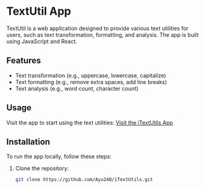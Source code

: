 # TextUtil App

TextUtil is a web application designed to provide various text utilities for users, such as text transformation, formatting, and analysis. The app is built using JavaScript and React.

## Features

- Text transformation (e.g., uppercase, lowercase, capitalize)
- Text formatting (e.g., remove extra spaces, add line breaks)
- Text analysis (e.g., word count, character count)

## Usage

Visit the app to start using the text utilities: [Visit the iTextUtils App](https://i-text-util.vercel.app/)

## Installation

To run the app locally, follow these steps:

1. Clone the repository:
   ```sh
   git clone https://github.com/Ayu240/iTextUtils.git
